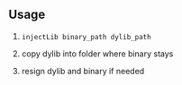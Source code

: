 
## Usage

1. `injectLib binary_path dylib_path`

2. copy dylib into folder where binary stays

3. resign dylib and binary if needed
